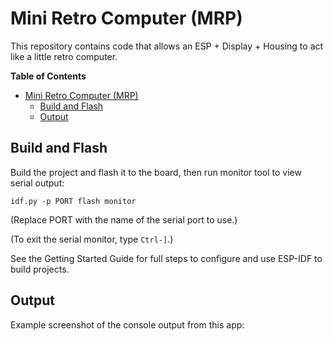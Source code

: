 # Mini Retro Computer (MRP)

This repository contains code that allows an ESP + Display + Housing to act like
a little retro computer.

<!-- markdown-toc start - Don't edit this section. Run M-x markdown-toc-refresh-toc -->
**Table of Contents**

- [Mini Retro Computer (MRP)](#mini-retro-computer-mrp)
  - [Build and Flash](#build-and-flash)
  - [Output](#output)

<!-- markdown-toc end -->

## Build and Flash

Build the project and flash it to the board, then run monitor tool to view serial output:

```
idf.py -p PORT flash monitor
```

(Replace PORT with the name of the serial port to use.)

(To exit the serial monitor, type ``Ctrl-]``.)

See the Getting Started Guide for full steps to configure and use ESP-IDF to build projects.

## Output

Example screenshot of the console output from this app:

